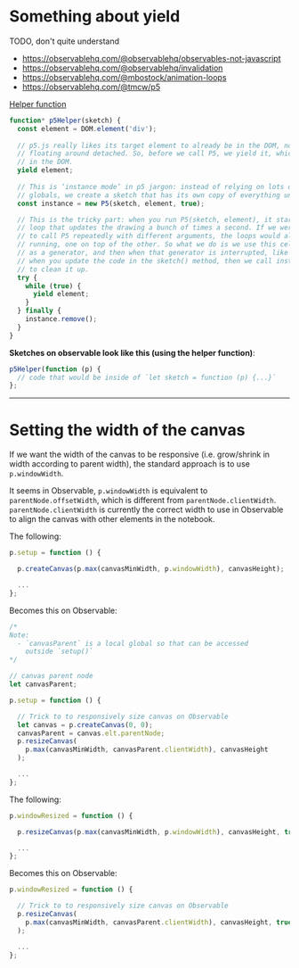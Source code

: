 # Something about yield

TODO, don't quite understand
- https://observablehq.com/@observablehq/observables-not-javascript
- https://observablehq.com/@observablehq/invalidation
- https://observablehq.com/@mbostock/animation-loops
- https://observablehq.com/@tmcw/p5

[Helper function](https://observablehq.com/@tmcw/p5)

```js
function* p5Helper(sketch) {
  const element = DOM.element('div');
  
  // p5.js really likes its target element to already be in the DOM, not just
  // floating around detached. So, before we call P5, we yield it, which puts
  // in the DOM.
  yield element;
  
  // This is ‘instance mode’ in p5 jargon: instead of relying on lots of
  // globals, we create a sketch that has its own copy of everything under p5.
  const instance = new P5(sketch, element, true);

  // This is the tricky part: when you run P5(sketch, element), it starts a
  // loop that updates the drawing a bunch of times a second. If we were just
  // to call P5 repeatedly with different arguments, the loops would all keep
  // running, one on top of the other. So what we do is we use this cell
  // as a generator, and then when that generator is interrupted, like
  // when you update the code in the sketch() method, then we call instance.remove()
  // to clean it up.
  try {
    while (true) {
      yield element;
    }
  } finally {
    instance.remove();
  }
}
```

**Sketches on observable look like this (using the helper function)**:

```js
p5Helper(function (p) {
  // code that would be inside of `let sketch = function (p) {...}`
};
```


---

# Setting the width of the canvas

If we want the width of the canvas to be responsive (i.e. grow/shrink in width according to parent width), the standard approach is to use `p.windowWidth`.

It seems in Observable, `p.windowWidth` is equivalent to `parentNode.offsetWidth`, which is different from `parentNode.clientWidth`. `parentNode.clientWidth` is currently the correct width to use in Observable to align the canvas with other elements in the notebook.


The following:
```js
p.setup = function () {

  p.createCanvas(p.max(canvasMinWidth, p.windowWidth), canvasHeight);

  ...
};
```

Becomes this on Observable:
```js
/*
Note:
  - `canvasParent` is a local global so that can be accessed
    outside `setup()`
*/

// canvas parent node
let canvasParent;

p.setup = function () {

  // Trick to to responsively size canvas on Observable
  let canvas = p.createCanvas(0, 0);
  canvasParent = canvas.elt.parentNode;
  p.resizeCanvas(
    p.max(canvasMinWidth, canvasParent.clientWidth), canvasHeight
  );

  ...
};
```

The following:
```js
p.windowResized = function () {

  p.resizeCanvas(p.max(canvasMinWidth, p.windowWidth), canvasHeight, true);

  ...
};
```

Becomes this on Observable:
```js
p.windowResized = function () {

  // Trick to to responsively size canvas on Observable
  p.resizeCanvas(
    p.max(canvasMinWidth, canvasParent.clientWidth), canvasHeight, true
  );

  ...
};
```
